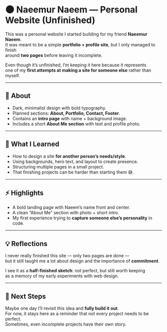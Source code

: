 # 🌑 Naeemur Naeem — Personal Website (Unfinished)

This was a personal website I started building for my friend **Naeemur Naeem**.  
It was meant to be a simple **portfolio + profile site**, but I only managed to finish  
around **two pages** before leaving it incomplete.  

Even though it’s unfinished, I’m keeping it here because it represents  
one of my **first attempts at making a site for someone else** rather than myself.  

---

## 📖 About
- Dark, minimalist design with bold typography.  
- Planned sections: **About, Portfolio, Contact, Footer**.  
- Contains an **intro page** with name + background image.  
- Includes a short **About Me section** with text and profile photo.  

---

## 🚀 What I Learned
- How to design a site **for another person’s needs/style**.  
- Using backgrounds, hero text, and layout to create presence.  
- Structuring multiple pages in a small project.  
- That finishing projects can be harder than starting them 😅.  

---

## ⚡ Highlights
- A bold landing page with Naeem’s name front and center.  
- A clean “About Me” section with photo + short intro.  
- My first experience trying to **capture someone else’s personality** in code.  

---

## 💡 Reflections
I never really finished this site — only two pages are done —  
but it still taught me a lot about design and the importance of **commitment**.  

I see it as a **half-finished sketch**: not perfect, but still worth keeping  
as a memory of my early experiments with web design.  

---

## 🔮 Next Steps
Maybe one day I’ll revisit this idea and **fully build it out**.  
For now, it stays here as a reminder that not every project needs to be perfect.  
Sometimes, even incomplete projects have their own story.  
